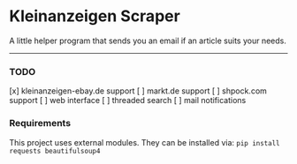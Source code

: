 # Kleinanzeigen Scraper
A little helper program that sends you an email if an article suits your needs.

----------
### TODO
[x] kleinanzeigen-ebay.de support
[ ] markt.de support
[ ] shpock.com support
[ ] web interface
[ ] threaded search
[ ] mail notifications

### Requirements
This project uses external modules. They can be installed via:
`pip install requests beautifulsoup4`
